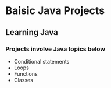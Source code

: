 # Baisic Java Projects
## Learning Java
### Projects involve Java topics below
* Conditional statements
* Loops
* Functions
* Classes


